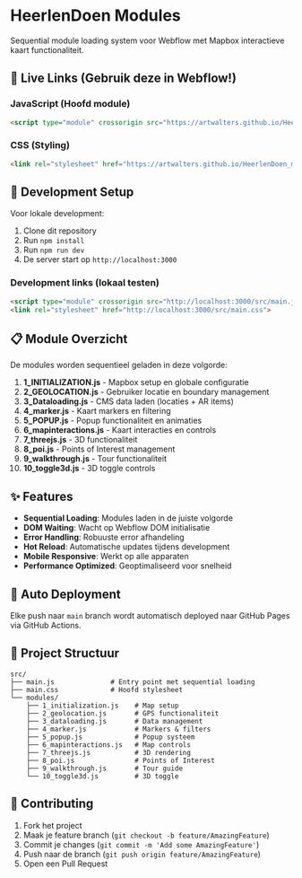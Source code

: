 # HeerlenDoen Modules

Sequential module loading system voor Webflow met Mapbox interactieve kaart functionaliteit.

## 🚀 Live Links (Gebruik deze in Webflow!)

### JavaScript (Hoofd module)
```html
<script type="module" crossorigin src="https://artwalters.github.io/HeerlenDoen_modules/main.js"></script>
```

### CSS (Styling)
```html
<link rel="stylesheet" href="https://artwalters.github.io/HeerlenDoen_modules/main.css">
```

## 🔧 Development Setup

Voor lokale development:

1. Clone dit repository
2. Run `npm install`
3. Run `npm run dev`
4. De server start op `http://localhost:3000`

### Development links (lokaal testen)
```html
<script type="module" crossorigin src="http://localhost:3000/src/main.js"></script>
<link rel="stylesheet" href="http://localhost:3000/src/main.css">
```

## 📋 Module Overzicht

De modules worden sequentieel geladen in deze volgorde:

1. **1_INITIALIZATION.js** - Mapbox setup en globale configuratie
2. **2_GEOLOCATION.js** - Gebruiker locatie en boundary management
3. **3_Dataloading.js** - CMS data laden (locaties + AR items)
4. **4_marker.js** - Kaart markers en filtering
5. **5_POPUP.js** - Popup functionaliteit en animaties
6. **6_mapinteractions.js** - Kaart interacties en controls
7. **7_threejs.js** - 3D functionaliteit
8. **8_poi.js** - Points of Interest management
9. **9_walkthrough.js** - Tour functionaliteit
10. **10_toggle3d.js** - 3D toggle controls

## ✨ Features

- **Sequential Loading**: Modules laden in de juiste volgorde
- **DOM Waiting**: Wacht op Webflow DOM initialisatie
- **Error Handling**: Robuuste error afhandeling
- **Hot Reload**: Automatische updates tijdens development
- **Mobile Responsive**: Werkt op alle apparaten
- **Performance Optimized**: Geoptimaliseerd voor snelheid

## 🔄 Auto Deployment

Elke push naar `main` branch wordt automatisch deployed naar GitHub Pages via GitHub Actions.

## 📁 Project Structuur

```
src/
├── main.js              # Entry point met sequential loading
├── main.css             # Hoofd stylesheet
└── modules/
    ├── 1_initialization.js    # Map setup
    ├── 2_geolocation.js       # GPS functionaliteit  
    ├── 3_dataloading.js       # Data management
    ├── 4_marker.js            # Markers & filters
    ├── 5_popup.js             # Popup systeem
    ├── 6_mapinteractions.js   # Map controls
    ├── 7_threejs.js           # 3D rendering
    ├── 8_poi.js               # Points of Interest
    ├── 9_walkthrough.js       # Tour guide
    └── 10_toggle3d.js         # 3D toggle
```

## 🤝 Contributing

1. Fork het project
2. Maak je feature branch (`git checkout -b feature/AmazingFeature`)
3. Commit je changes (`git commit -m 'Add some AmazingFeature'`)
4. Push naar de branch (`git push origin feature/AmazingFeature`)
5. Open een Pull Request